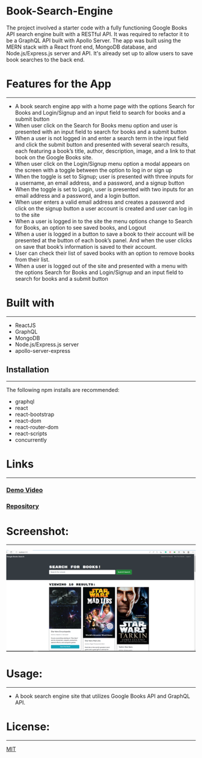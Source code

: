 # Book-Search-Engine

The project involved a starter code with a fully functioning Google Books API search engine built with a RESTful API. It was required to refactor it to be a GraphQL API built with Apollo Server. The app was built using the MERN stack with a React front end, MongoDB database, and Node.js/Express.js server and API. It's already set up to allow users to save book searches to the back end.

# Features for the App 
-----------------------------------------------------------------------   
- A book search engine app with a home page with the options Search for Books and Login/Signup and an input field to search for books and a submit button
- When user click on the Search for Books menu option and user is presented with an input field to search for books and a submit button
- When a user is not logged in and enter a search term in the input field and click the submit button and presented with several search results, each featuring a book’s title, author, description, image, and a link to that book on the Google Books site.
- When user click on the Login/Signup menu option a modal appears on the screen with a toggle between the option to log in or sign up
- When the toggle is set to Signup; user is presented with three inputs for a username, an email address, and a password, and a signup button
- When the toggle is set to Login, user is presented with two inputs for an email address and a password, and a login button.
- When user enters a valid email address and creates a password and click on the signup button a user account is created and user can log in to the site
- When a user is logged in to the site the menu options change to Search for Books, an option to see saved books, and Logout
- When a user is logged in a button to save a book to their account will be presented at the button of each book’s panel. And when the user clicks on save that book’s information is saved to their account. 
- User can check their list of saved books with an option to remove books from their list.
- When a user is logged out of the site and presented with a menu with the options Search for Books and Login/Signup and an input field to search for books and a submit button  



# Built with
-----------------------------------------------------------------------
-	ReactJS 
- 	GraphQL
-	MongoDB
- 	Node.js/Express.js server
-	apollo-server-express


## Installation
-----------------------------------------------------------------------
The following npm installs are recommended: 

-	graphql
-	react
- react-bootstrap
- react-dom
- react-router-dom
- react-scripts
- concurrently


# Links
-----------------------------------------------------------------------
### [Demo Video]()
### [Repository]()


# Screenshot:
----------------------------------------------------------------------
 ![Home Page](Develop/assets/screenshot.PNG)

# Usage:
----------------------------------------------------------------------
-	A book search engine site that utilizes Google Books API and GraphQL API.

# License:
-----------------------------------------------------------------------
[MIT](https://choosealicense.com/licenses/mit/)
